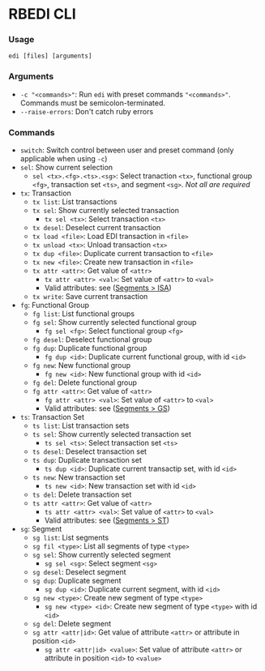 # RBEDI CLI

### Usage
`edi [files] [arguments]`

### Arguments
* `-c "<commands>"`: Run `edi` with preset commands `"<commands>"`. Commands must be semicolon-terminated.
* `--raise-errors`: Don't catch ruby errors

### Commands
* `switch`: Switch control between user and preset command (only applicable when using `-c`)
* `sel`: Show current selection
    * `sel <tx>.<fg>.<ts>.<sg>`: Select tranaction `<tx>`, functional group `<fg>`, transaction set `<ts>`, and segment `<sg>`. *Not all are required*
* `tx`: Transaction
    * `tx list`: List transactions
    * `tx sel`: Show currently selected transaction
        * `tx sel <tx>`: Select transaction `<tx>`
    * `tx desel`: Deselect current transaction
    * `tx load <file>`: Load EDI transaction in `<file>`
    * `tx unload <tx>`: Unload transaction `<tx>`
    * `tx dup <file>`: Duplicate current transaction to `<file>`
    * `tx new <file>`: Create new transaction in `<file>`
    * `tx attr <attr>`: Get value of `<attr>`
        * `tx attr <attr> <val>`: Set value of `<attr>` to `<val>`
        * Valid attributes: see ([Segments > ISA](segments/ISA.md))
    * `tx write`: Save current transaction
* `fg`: Functional Group
    * `fg list`: List functional groups
    * `fg sel`: Show currently selected functional group
        * `fg sel <fg>`: Select functional group `<fg>`
    * `fg desel`: Deselect functional group
    * `fg dup`: Duplicate functional group
        * `fg dup <id>`: Duplicate current functional group, with id `<id>`
    * `fg new`: New functional group
        * `fg new <id>`: New functional group with id `<id>`
    * `fg del`: Delete functional group
    * `fg attr <attr>`: Get value of `<attr>`
        * `fg attr <attr> <val>`: Set value of `<attr>` to `<val>`
        * Valid attributes: see ([Segments > GS](segments/GS.md))
* `ts`: Transaction Set
    * `ts list`: List transaction sets
    * `ts sel`: Show currently selected transaction set
        * `ts sel <ts>`: Select transaction set `<ts>`
    * `ts desel`: Deselect transaction set
    * `ts dup`: Duplicate transaction set
        * `ts dup <id>`: Duplicate current transactip set, with id `<id>`
    * `ts new`: New transaction set
        * `ts new <id>`: New transaction set with id `<id>`
    * `ts del`: Delete transaction set
    * `ts attr <attr>`: Get value of `<attr>`
        * `ts attr <attr> <val>`: Set value of `<attr>` to `<val>`
        * Valid attributes: see ([Segments > ST](segments/ST.md))
* `sg`: Segment
    * `sg list`: List segments
    * `sg fil <type>`: List all segments of type `<type>`
    * `sg sel`: Show currently selected segment
        * `sg sel <sg>`: Select segment `<sg>`
    * `sg desel`: Deselect segment
    * `sg dup`: Duplicate segment
        * `sg dup <id>`: Duplicate current segment, with id `<id>`
    * `sg new <type>`: Create new segment of type `<type>`
        * `sg new <type> <id>`: Create new segment of type `<type>` with id `<id>`
    * `sg del`: Delete segment
    * `sg attr <attr|id>`: Get value of attribute `<attr>` or attribute in position `<id>`
        * `sg attr <attr|id> <value>`: Set value of attribute `<attr>` or attribute in position `<id>` to `<value>`
